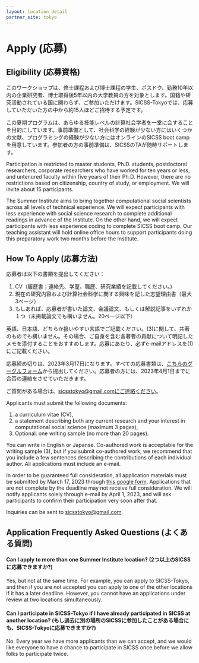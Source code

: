 ```yaml
---
layout: location_detail
partner_site: tokyo
---
```


# Apply (応募)

## Eligibility (応募資格)

このワークショップは、修士課程および博士課程の学生、ポスドク、勤務10年以内の企業研究者、博士取得後5年以内の大学教員の方を対象とします。国籍や研究活動されている国に関わらず、ご参加いただけます。SICSS-Tokyoでは、応募していただいた方の中から約15人ほどご招待する予定です。

この夏期プログラムは、あらゆる技能レベルの計算社会学者を一堂に会することを目的にしています。事前準備として、社会科学の経験が少ない方にはいくつかの文献、プログラミングの経験が少ない方にはオンラインのSICSS boot campを用意しています。参加者の方の事前準備は、SICSSのTAが随時サポートします。

Participation is restricted to master students, Ph.D. students, postdoctoral researchers, corporate researchers who have worked for ten years or less, and untenured faculty within five years of their Ph.D. However, there are no restrictions based on citizenship, country of study, or employment. We will invite about 15 participants.

The Summer Institute aims to bring together computational social scientists across all levels of technical experience. We will expect participants with less experience with social science research to complete additional readings in advance of the Institute. On the other hand, we will expect participants with less experience coding to complete SICSS boot camp. Our teaching assistant will hold online office hours to support participants doing this preparatory work two months before the Institute.

## How To Apply (応募方法)

応募者は以下の書類を提出してください：

1. CV（履歴書；連絡先、学歴、職歴、研究業績を記載してください。)
2. 現在の研究内容および計算社会科学に関する興味を記した志望理由書（最大3ページ）
3. もしあれば、応募者が書いた論文、会議論文、もしくは解説記事をいずれか１つ（未掲載論文でも構いません。20ページ以下）

英語、日本語、どちらか扱いやすい言語でご記載ください。(3)に関して、共著のものでも構いません。その場合、ご自身を含む各著者の貢献について明記したメモを添付することをおすすめします。応募にあたり、必ずe-mailアドレスを(1)にご記載ください。

応募締め切りは、2023年3月17日になります。すべての応募書類は、[こちらのグーグルフォーム](https://docs.google.com/forms/d/e/1FAIpQLScPOA0bu69hcsJMSo84ZQW3berJmV9JmL7fHkhWitIIitOxew/viewform?usp=sf_link)から提出してください。応募者の方には、2023年4月1日までに合否の連絡をさせていただきます。

ご質問がある場合は、sicsstokyo@gmail.comにご連絡ください。


Applicants must submit the following documents:

1. a curriculum vitae (CV),
2. a statement describing both any current research and your interest in computational social science (maximum 3 pages),
3. Optional: one writing sample (no more than 20 pages).

You can write in English or Japanse. Co-authored work is acceptable for the writing sample (3), but if you submit co-authored work, we recommend that you include a few sentences describing the contributions of each individual author. All applications must include an e-mail.

In order to be guaranteed full consideration, all application materials must be submitted by March 17, 2023 through [this google form](https://docs.google.com/forms/d/e/1FAIpQLScPOA0bu69hcsJMSo84ZQW3berJmV9JmL7fHkhWitIIitOxew/viewform?usp=sf_link). Applications that are not complete by the deadline may not receive full consideration. We will notify applicants solely through e-mail by April 1, 2023, and will ask participants to confirm their participation very soon after that.

Inquiries can be sent to sicsstokyo@gmail.com.

## Application Frequently Asked Questions (よくある質問)

#### Can I apply to more than one Summer Institute location? (2つ以上のSICSSに応募できますか?)

Yes, but not at the same time. For example, you can apply to SICSS-Tokyo, and then if you are not accepted you can apply to one of the other locations if it has a later deadline. However, you cannot have an applications under review at two locations simultaneously.

#### Can I participate in SICSS-Tokyo if I have already participated in SICSS at another location? (もし過去に別の場所のSICSSに参加したことがある場合にも、SICSS-Tokyoに応募できますか?)

No. Every year we have more applicants than we can accept, and we would like everyone to have a chance to participate in SICSS once before we allow folks to participate twice.
